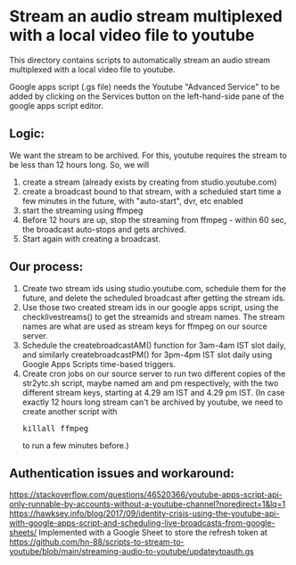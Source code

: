 # Stream an audio stream multiplexed with a local video file to youtube

This directory contains scripts to automatically stream an audio stream multiplexed with a local video file to youtube.

Google apps script (.gs file) needs the Youtube "Advanced Service" to be added by clicking on the Services button on the left-hand-side pane of the google apps script editor.

## Logic:
We want the stream to be archived. For this, youtube requires the stream to be less than 12 hours long. So, we will
1. create a stream (already exists by creating from studio.youtube.com)
2. create a broadcast bound to that stream, with a scheduled start time a few minutes in the future, with "auto-start", dvr, etc enabled
3. start the streaming using ffmpeg
4. Before 12 hours are up, stop the streaming from ffmpeg - within 60 sec, the broadcast auto-stops and gets archived.
5. Start again with creating a broadcast.

## Our process:
1. Create two stream ids using studio.youtube.com, schedule them for the future, and delete the scheduled broadcast after getting the stream ids.
2. Use those two created stream ids in our google apps script, using the checklivestreams() to get the streamids and stream names. The stream names are what are used as stream keys for ffmpeg on our source server.
3. Schedule the createbroadcastAM() function for 3am-4am IST slot daily, and similarly createbroadcastPM() for 3pm-4pm IST slot daily using Google Apps Scripts time-based triggers.
4. Create cron jobs on our source server to run two different copies of the str2ytc.sh script, maybe named am and pm respectively, with the two different stream keys, starting at 4.29 am IST and 4.29 pm IST. (In case exactly 12 hours long stream can't be archived by youtube, we need to create another script with <pre>killall ffmpeg</pre> to run a few minutes before.)

## Authentication issues and workaround:
https://stackoverflow.com/questions/46520366/youtube-apps-script-api-only-runnable-by-accounts-without-a-youtube-channel?noredirect=1&lq=1
https://hawksey.info/blog/2017/09/identity-crisis-using-the-youtube-api-with-google-apps-script-and-scheduling-live-broadcasts-from-google-sheets/
Implemented with a Google Sheet to store the refresh token at https://github.com/hn-88/scripts-to-stream-to-youtube/blob/main/streaming-audio-to-youtube/updateytoauth.gs

